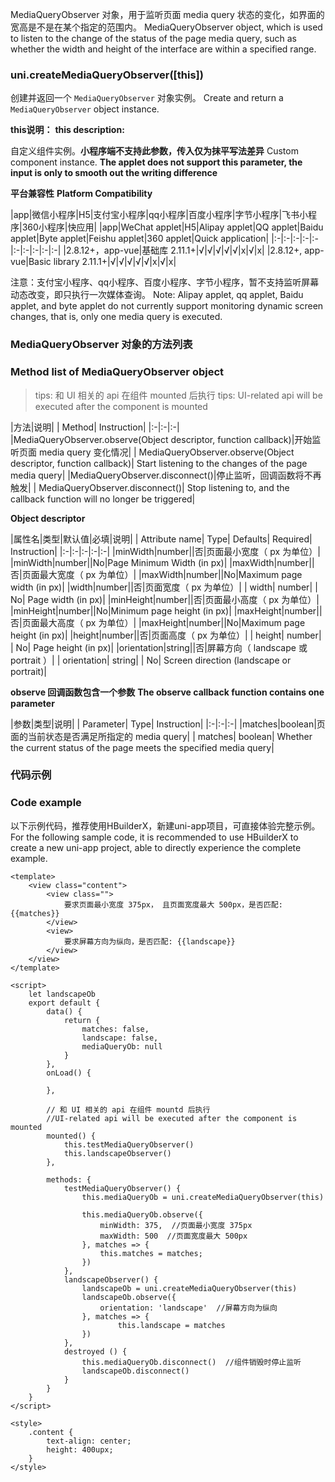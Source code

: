 MediaQueryObserver 对象，用于监听页面 media query 状态的变化，如界面的宽高是不是在某个指定的范围内。
MediaQueryObserver object, which is used to listen to the change of the status of the page media query, such as whether the width and height of the interface are within a specified range.

### uni.createMediaQueryObserver([this])
创建并返回一个 ``MediaQueryObserver`` 对象实例。
Create and return a `MediaQueryObserver` object instance.

**this说明：**
**this description:**

自定义组件实例。**小程序端不支持此参数，传入仅为抹平写法差异**
Custom component instance. **The applet does not support this parameter, the input is only to smooth out the writing difference**

**平台兼容性**
**Platform Compatibility**

|app|微信小程序|H5|支付宝小程序|qq小程序|百度小程序|字节小程序|飞书小程序|360小程序|快应用|
|app|WeChat applet|H5|Alipay applet|QQ applet|Baidu applet|Byte applet|Feishu applet|360 applet|Quick application|
|:-|:-|:-|:-|:-|:-|:-|:-|:-|:-|
|2.8.12+，app-vue|基础库 2.11.1+|√|√|√|√|√|x|√|x|
|2.8.12+, app-vue|Basic library 2.11.1+|√|√|√|√|√|x|√|x|

注意：支付宝小程序、qq小程序、百度小程序、字节小程序，暂不支持监听屏幕动态改变，即只执行一次媒体查询。
Note: Alipay applet, qq applet, Baidu applet, and byte applet do not currently support monitoring dynamic screen changes, that is, only one media query is executed.

### MediaQueryObserver 对象的方法列表
### Method list of MediaQueryObserver object

>tips: 和 UI 相关的 api 在组件 mounted 后执行
> tips: UI-related api will be executed after the component is mounted

|方法|说明|
| Method| Instruction|
|:-|:-|:-|
|MediaQueryObserver.observe(Object descriptor, function callback)|开始监听页面 media query 变化情况|
| MediaQueryObserver.observe(Object descriptor, function callback)| Start listening to the changes of the page media query|
|MediaQueryObserver.disconnect()|停止监听，回调函数将不再触发|
| MediaQueryObserver.disconnect()| Stop listening to, and the callback function will no longer be triggered|

**Object descriptor**

|属性名|类型|默认值|必填|说明|
| Attribute name| Type| Defaults| Required| Instruction|
|:-|:-|:-|:-|:-|
|minWidth|number||否|页面最小宽度（ px 为单位）|
|minWidth|number||No|Page Minimum Width (in px)|
|maxWidth|number||否|页面最大宽度（ px 为单位）|
|maxWidth|number||No|Maximum page width (in px)|
|width|number||否|页面宽度（ px 为单位）|
| width| number| | No| Page width (in px)|
|minHeight|number||否|页面最小高度（ px 为单位）|
|minHeight|number||No|Minimum page height (in px)|
|maxHeight|number||否|页面最大高度（ px 为单位）|
|maxHeight|number||No|Maximum page height (in px)|
|height|number||否|页面高度（ px 为单位）|
| height| number| | No| Page height (in px)|
|orientation|string||否|屏幕方向（ landscape 或 portrait ）|
| orientation| string| | No| Screen direction (landscape or portrait)|

**observe 回调函数包含一个参数**
**The observe callback function contains one parameter**

|参数|类型|说明|
| Parameter| Type| Instruction|
|:-|:-|:-|
|matches|boolean|页面的当前状态是否满足所指定的 media query|
| matches| boolean| Whether the current status of the page meets the specified media query|

### 代码示例
### Code example

以下示例代码，推荐使用HBuilderX，新建uni-app项目，可直接体验完整示例。
For the following sample code, it is recommended to use HBuilderX to create a new uni-app project, able to directly experience the complete example.

```
<template>
    <view class="content">
        <view class="">
            要求页面最小宽度 375px， 且页面宽度最大 500px，是否匹配: {{matches}}
        </view>
        <view>
            要求屏幕方向为纵向，是否匹配: {{landscape}}
        </view>
    </view>
</template>

<script>
    let landscapeOb
    export default {
        data() {
            return {
                matches: false,
                landscape: false,
                mediaQueryOb: null
            }
        },
        onLoad() {

        },
        
        // 和 UI 相关的 api 在组件 mountd 后执行
        //UI-related api will be executed after the component is mounted
        mounted() {
            this.testMediaQueryObserver()
            this.landscapeObserver()
        },

        methods: {
            testMediaQueryObserver() {
                this.mediaQueryOb = uni.createMediaQueryObserver(this)

                this.mediaQueryOb.observe({
                    minWidth: 375,  //页面最小宽度 375px
                    maxWidth: 500  //页面宽度最大 500px
                }, matches => {
                    this.matches = matches;
                })
            },
            landscapeObserver() {
                landscapeOb = uni.createMediaQueryObserver(this)
                landscapeOb.observe({
                    orientation: 'landscape'  //屏幕方向为纵向
                }, matches => {
                        this.landscape = matches
                })
            },
            destroyed () {
                this.mediaQueryOb.disconnect()  //组件销毁时停止监听
                landscapeOb.disconnect()
            }
        }
    }
</script>

<style>
    .content {
        text-align: center;
        height: 400upx;
    }
</style>
```
